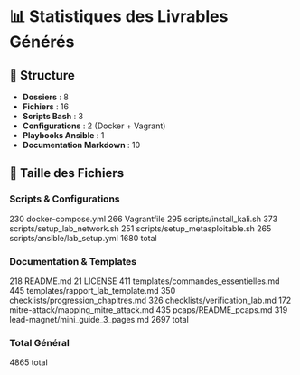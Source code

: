 # 📊 Statistiques des Livrables Générés

## 📁 Structure
- **Dossiers** : 8
- **Fichiers** : 16
- **Scripts Bash** : 3
- **Configurations** : 2 (Docker + Vagrant)
- **Playbooks Ansible** : 1
- **Documentation Markdown** : 10

## 📏 Taille des Fichiers

### Scripts & Configurations
  230 docker-compose.yml
  266 Vagrantfile
  295 scripts/install_kali.sh
  373 scripts/setup_lab_network.sh
  251 scripts/setup_metasploitable.sh
  265 scripts/ansible/lab_setup.yml
 1680 total

### Documentation & Templates
  218 README.md
   21 LICENSE
  411 templates/commandes_essentielles.md
  445 templates/rapport_lab_template.md
  350 checklists/progression_chapitres.md
  326 checklists/verification_lab.md
  172 mitre-attack/mapping_mitre_attack.md
  435 pcaps/README_pcaps.md
  319 lead-magnet/mini_guide_3_pages.md
 2697 total

### Total Général
  4865 total
